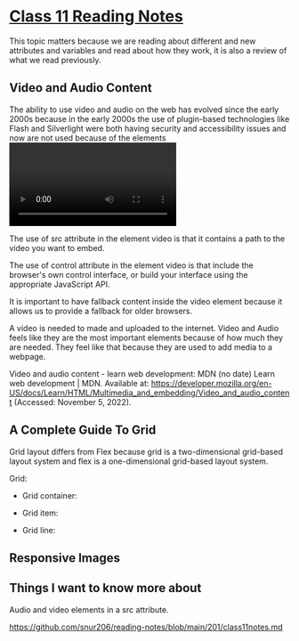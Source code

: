 # [Class 11 Reading Notes](https://github.com/snur206/reading-notes/blob/main/201/class11notes.md)

This topic matters because we are reading about different and new attributes and variables and read about how they work, it is also a review of what we read previously.

## Video and Audio Content

The ability to use video and audio on the web has evolved since the early 2000s because in the early 2000s the use of plugin-based technologies like Flash and Silverlight were both having security and accessibility issues and now are not used because of the elements <video and audio> as well as the JS APIs are now in control. 


The use of src attribute in the element video is that it contains a path to the video you want to embed.

The use of control attribute in the element video is that include the browser's own control interface, or build your interface using the appropriate JavaScript API. 

It is important to have fallback content inside the video element because it allows us to provide a fallback for older browsers.

A video is needed to made and uploaded to the internet. Video and Audio feels like they are the most important elements because of how much they are needed. They feel like that because they are used to add media to a webpage.
  
Video and audio content - learn web development: MDN (no date) Learn web development | MDN. Available at: https://developer.mozilla.org/en-US/docs/Learn/HTML/Multimedia_and_embedding/Video_and_audio_content (Accessed: November 5, 2022).   

## A Complete Guide To Grid

Grid layout differs from Flex because grid is a two-dimensional grid-based layout system and flex is a one-dimensional grid-based layout system. 

Grid:

- Grid container: 

- Grid item:

- Grid line:

## Responsive Images












## Things I want to know more about

Audio and video elements in a src attribute.
  
https://github.com/snur206/reading-notes/blob/main/201/class11notes.md
